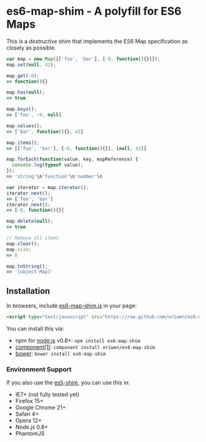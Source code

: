# es6-map-shim - A polyfill for ES6 Maps
This is a *destructive* shim that implements the ES6 Map specification as closely as possible.

```js
var map = new Map([['foo', 'bar'], [-0, function(){}]]);
map.set(null, 42);

map.get(-0);
=> function(){}

map.has(null);
=> true

map.keys();
=> ['foo', -0, null]

map.values();
=> ['bar', function(){}, 42]

map.items();
=> [['foo', 'bar'], [-0, function(){}], [null, 42]]

map.forEach(function(value, key, mapReference) {
  console.log(typeof value);
});
=> 'string'\n'function'\n'number'\n

var iterator = map.iterator();
iterator.next();
=> ['foo', 'bar']
iterator.next();
=> [-0, function(){}]

map.delete(null);
=> true

// Remove all items
map.clear();
map.size;
=> 0

map.toString();
=> '[object Map]'
```

## Installation
In browsers, include [es6-map-shim.js](https://github.com/eriwen/es6-map-shim/downloads) in your page:

```html
<script type="text/javascript" src="https://raw.github.com/eriwen/es6-map-shim/master/es6-map-shim.js"></script>
```

You can install this via:

 * npm for [node.js](http://nodejs.org) v0.8+: `npm install es6-map-shim`
 * [component(1)](https://github.com/component/component): `component install eriwen/es6-map-shim`
 * [bower](http://twitter.github.com/bower/): `bower install es6-map-shim`

### Environment Support
If you also use the [es5-shim](https://github.com/kriskowal/es5-shim), you can use this in:

 * IE7+ (not fully tested yet)
 * Firefox 15+
 * Google Chrome 21+
 * Safari 4+
 * Opera 12+
 * Node.js 0.8+
 * PhantomJS
